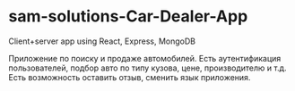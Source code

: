 # sam-solutions-Car-Dealer-App
Client+server app using React, Express, MongoDB

Приложение по поиску и продаже автомобилей. Есть аутентификация пользователей, подбор авто по типу кузова, цене, производителю и т.д. Есть возможность оставить отзыв, сменить язык приложения. 
